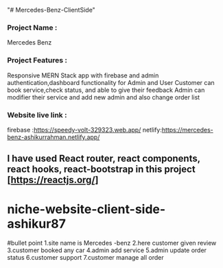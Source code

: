 "# Mercedes-Benz-ClientSide" 

### Project Name :
Mercedes Benz


### Project Features :
Responsive MERN Stack app with firebase and admin authentication,dashboard functionality for Admin and User
Customer can book service,check status, and able to give their feedback
Admin can modifier their service and add new admin and also change order list


### Website live link : 
firebase :https://speedy-volt-329323.web.app/
netlify:https://mercedes-benz-ashikurrahman.netlify.app/

## I have used React router, react components, react hooks, react-bootstrap in this project  [https://reactjs.org/]
# niche-website-client-side-ashikur87
#bullet point 
1.site name is Mercedes -benz
2.here customer given review 
3.customer booked any car 
4.admin add service 
5.admin update order status
6.customer support
7.customer manage all order

